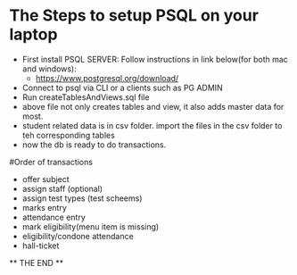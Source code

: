 # The Steps to setup PSQL on your laptop

- First install PSQL SERVER: Follow instructions in link below(for both mac and windows): 
    -   https://www.postgresql.org/download/
- Connect to psql via CLI or a clients such as PG ADMIN 
- Run createTablesAndViews.sql file 
- above file not only creates tables and view, it also adds master data for most.
- student related data is in csv folder. import the files in the csv folder to teh corresponding tables
- now the db is ready to do transactions. 

#Order of transactions
- offer subject
- assign staff (optional)
- assign test types (test scheems)
- marks entry
- attendance entry
- mark eligibility(menu item is missing)
- eligibility/condone attendance
- hall-ticket

** THE END **
